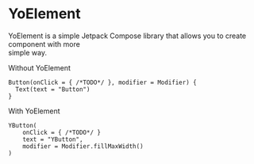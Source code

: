 # YoElement

YoElement is a simple Jetpack Compose library that allows you to create component with more  
simple way.

Without YoElement

    Button(onClick = { /*TODO*/ }, modifier = Modifier) {  
	  Text(text = "Button")  
	}
With YoElement

    YButton( 
	    onClick = { /*TODO*/ } 
	    text = "YButton",  
	    modifier = Modifier.fillMaxWidth()
    )
